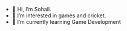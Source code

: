 - 👋 Hi, I’m Sohail.
- 👀 I’m interested in games and cricket.
- 🌱 I’m currently learning Game Development

<!---
pervysage-bit/pervysage-bit is a ✨ special ✨ repository because its `README.md` (this file) appears on your GitHub profile.
You can click the Preview link to take a look at your changes.
--->
